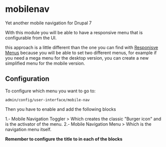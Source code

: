 # mobilenav
Yet another mobile navigation for Drupal 7

With this module you will be able to have a responsive menu that is configurable from the UI. 


this approach is a little different than the one you can find with [Responisve Menus](https://www.drupal.org/project/responsive_menus) because you will be able to set two different menus, for example if you need a mega menu for the desktop version, you can create a new simplified menu for the mobile version.

## Configuration

To configure which menu you want to go to:
```
admin/config/user-interface/mobile-nav
```
Then you have to enable and add the following blocks

1.- Mobile Navigation Toggler > Which creates the classic "Burger icon" and is the activator of the menu.
2.- Mobile Navigation Menu > Which is the navigation menu itself.

**Remember to configure the title to <none> in each of the blocks**
